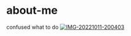 # about-me
confused what to do
<a href="https://ibb.co/H7bZyqn"><img src="https://i.ibb.co/b1CtVXz/IMG-20221011-200403.jpg" alt="IMG-20221011-200403" border="0"></a>


